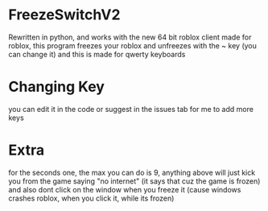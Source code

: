 # FreezeSwitchV2
Rewritten in python, and works with the new 64 bit roblox client
made for roblox, this program freezes your roblox and unfreezes with the ~ key (you can change it)
and this is made for qwerty keyboards
# Changing Key
you can edit it in the code or suggest in the issues tab for me to add more keys

# Extra
for the seconds one, the max you can do is 9, anything above will just kick you from the game saying "no internet" (it says that cuz the game is frozen)
and also dont click on the window when you freeze it (cause windows crashes roblox, when you click it, while its frozen)
